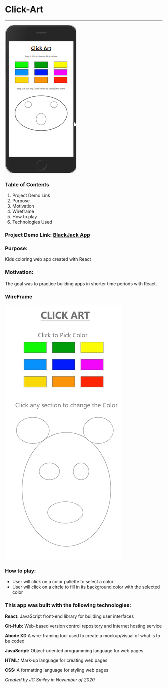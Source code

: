 # Click-Art

<hr>

![gif of app](src/assets/click-art-1.gif)

### Table of Contents

1. Project Demo Link
2. Purpose
3. Motivation
4. Wireframe
5. How to play
6. Technologies Used

### Project Demo Link: [BlackJack App](https://smiley-blackjack-game.netlify.app/)

### Purpose:

Kids coloring web app created with React

### Motivation:

The goal was to practice building apps in shorter time periods with React.

### WireFrame

![Screen-shot of Wireframe in use](src/assets/Color-Art-Mobile.jpg)

### How to play:

- User will click on a color pallette to select a color
- User will click on a circle to fill in its background color with the selected color

### This app was built with the following technologies:

**React:** JavaScript front-end library for building user interfaces

**Git-Hub:** Web-based version control repository and Internet hosting service

**Abode XD** A wire-framing tool used to create a mockup/visual of what is to be coded

**JavaScript:** Object-oriented programming language for web pages

**HTML:** Mark-up language for creating web pages

**CSS:** A formatting language for styling web pages

_Created by JC Smiley in November of 2020_
